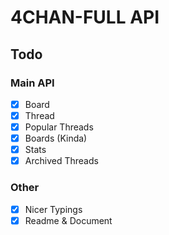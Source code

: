 # 4CHAN-FULL API

## Todo

### Main API
- [x] Board
- [x] Thread
- [x] Popular Threads
- [x] Boards (Kinda)
- [x] Stats
- [x] Archived Threads

### Other
- [x] Nicer Typings
- [x] Readme & Document